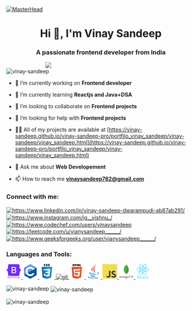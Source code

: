 [![MasterHead](https://as1.ftcdn.net/v2/jpg/02/02/51/62/1000_F_202516212_m7v0yJwPQENQedM8tmGCCPSalUxGwXPZ.jpg)](https://rishavchanda.io)
<h1 align="center">Hi 👋, I'm Vinay Sandeep</h1>
<h3 align="center">A passionate frontend developer from India</h3>
<img align="right" width="400" src="https://t3.ftcdn.net/jpg/06/01/17/18/360_F_601171862_l7yZ0wujj8o2SowiKTUsfLEEx8KunYNd.jpg">


<p align="left"> <img src="https://komarev.com/ghpvc/?username=vinay-sandeep&label=Profile%20views&color=0e75b6&style=flat" alt="vinay-sandeep" /> </p>

- 🔭 I’m currently working on **Frontend developer**

- 🌱 I’m currently learning **Reactjs and Java+DSA**

- 👯 I’m looking to collaborate on **Frontend projects**

- 🤝 I’m looking for help with **Frontend projects**

- 👨‍💻 All of my projects are available at [https://vinay-sandeep.github.io/vinay-sandeep-pro/portfilo_vinay_sandeep/vinay-sandeep/vinay_sandeep.html](https://vinay-sandeep.github.io/vinay-sandeep-pro/portfilo_vinay_sandeep/vinay-sandeep/vinay_sandeep.html)

- 💬 Ask me about **Web Developement**

- 📫 How to reach me **vinaysandeep782@gmail.com**

<h3 align="left">Connect with me:</h3>
<p align="left">
<a href="https://www.linkedin.com/in/vinay-sandeep-dwarampudi-ab87ab291/" target="blank"><img align="center" src="https://raw.githubusercontent.com/rahuldkjain/github-profile-readme-generator/master/src/images/icons/Social/linked-in-alt.svg" alt="https://www.linkedin.com/in/vinay-sandeep-dwarampudi-ab87ab291/" height="30" width="40" /></a>
<a href="https://instagram.com/https://www.instagram.com/ig__vishnu_/" target="blank"><img align="center" src="https://raw.githubusercontent.com/rahuldkjain/github-profile-readme-generator/master/src/images/icons/Social/instagram.svg" alt="https://www.instagram.com/ig__vishnu_/" height="30" width="40" /></a>
<a href="https://www.codechef.com/users/https://www.codechef.com/users/vinaysandeep" target="blank"><img align="center" src="https://cdn.jsdelivr.net/npm/simple-icons@3.1.0/icons/codechef.svg" alt="https://www.codechef.com/users/vinaysandeep" height="30" width="40" /></a>
<a href="https://www.leetcode.com/https://leetcode.com/u/vianysandeep______/" target="blank"><img align="center" src="https://raw.githubusercontent.com/rahuldkjain/github-profile-readme-generator/master/src/images/icons/Social/leet-code.svg" alt="https://leetcode.com/u/vianysandeep______/" height="30" width="40" /></a>
<a href="https://auth.geeksforgeeks.org/user/https://www.geeksforgeeks.org/user/vianysandeep______/" target="blank"><img align="center" src="https://raw.githubusercontent.com/rahuldkjain/github-profile-readme-generator/master/src/images/icons/Social/geeks-for-geeks.svg" alt="https://www.geeksforgeeks.org/user/vianysandeep______/" height="30" width="40" /></a>
</p>

<h3 align="left">Languages and Tools:</h3>
<p align="left"> <a href="https://getbootstrap.com" target="_blank" rel="noreferrer"> <img src="https://raw.githubusercontent.com/devicons/devicon/master/icons/bootstrap/bootstrap-plain-wordmark.svg" alt="bootstrap" width="40" height="40"/> </a> <a href="https://www.cprogramming.com/" target="_blank" rel="noreferrer"> <img src="https://raw.githubusercontent.com/devicons/devicon/master/icons/c/c-original.svg" alt="c" width="40" height="40"/> </a> <a href="https://www.w3schools.com/css/" target="_blank" rel="noreferrer"> <img src="https://raw.githubusercontent.com/devicons/devicon/master/icons/css3/css3-original-wordmark.svg" alt="css3" width="40" height="40"/> </a> <a href="https://git-scm.com/" target="_blank" rel="noreferrer"> <img src="https://www.vectorlogo.zone/logos/git-scm/git-scm-icon.svg" alt="git" width="40" height="40"/> </a> <a href="https://www.w3.org/html/" target="_blank" rel="noreferrer"> <img src="https://raw.githubusercontent.com/devicons/devicon/master/icons/html5/html5-original-wordmark.svg" alt="html5" width="40" height="40"/> </a> <a href="https://www.java.com" target="_blank" rel="noreferrer"> <img src="https://raw.githubusercontent.com/devicons/devicon/master/icons/java/java-original.svg" alt="java" width="40" height="40"/> </a> <a href="https://developer.mozilla.org/en-US/docs/Web/JavaScript" target="_blank" rel="noreferrer"> <img src="https://raw.githubusercontent.com/devicons/devicon/master/icons/javascript/javascript-original.svg" alt="javascript" width="40" height="40"/> </a> <a href="https://www.mongodb.com/" target="_blank" rel="noreferrer"> <img src="https://raw.githubusercontent.com/devicons/devicon/master/icons/mongodb/mongodb-original-wordmark.svg" alt="mongodb" width="40" height="40"/> </a> <a href="https://reactjs.org/" target="_blank" rel="noreferrer"> <img src="https://raw.githubusercontent.com/devicons/devicon/master/icons/react/react-original-wordmark.svg" alt="react" width="40" height="40"/> </a> </p>

<p><img align="left" src="https://github-readme-stats.vercel.app/api/top-langs?username=vinay-sandeep&show_icons=true&locale=en&layout=compact" alt="vinay-sandeep" /></p>

<p>&nbsp;<img align="center" src="https://github-readme-stats.vercel.app/api?username=vinay-sandeep&show_icons=true&locale=en" alt="vinay-sandeep" /></p>

<p><img align="center" src="https://github-readme-streak-stats.herokuapp.com/?user=vinay-sandeep&" alt="vinay-sandeep" /></p>
